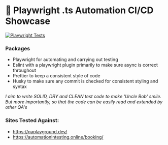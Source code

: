 # 🚀 Playwright .ts Automation CI/CD Showcase
[![Playwright Tests](https://github.com/PittsGitHub/Playwright-Automation-Showcase/actions/workflows/playwright.yml/badge.svg)](https://pittsgithub.github.io/Playwright-Automation-Showcase/)
**[]()**
### Packages 
- Playwright for automating and carrying out testing
- Eslint with a playwright plugin primarily to make sure async is correct throughout
- Prettier to keep a consistent style of code
- Husky to make sure any commit is checked for consistent styling and syntax <br>

*I aim to write SOLID, DRY and CLEAN test code to make 'Uncle Bob' smile. 
But more importantly, so that the code can be easily read and extended by other QA's*<br>


### Sites Tested Against:
- https://qaplayground.dev/
- https://automationintesting.online/booking/<br>



